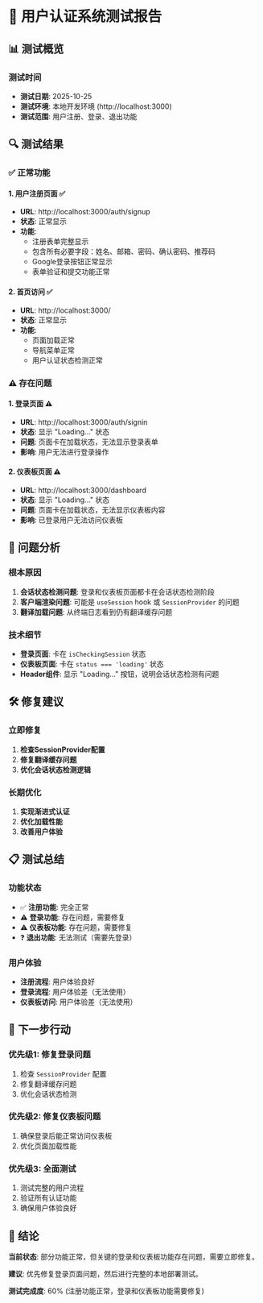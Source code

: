 # 🔐 用户认证系统测试报告

## 📊 测试概览

### 测试时间
- **测试日期**: 2025-10-25
- **测试环境**: 本地开发环境 (http://localhost:3000)
- **测试范围**: 用户注册、登录、退出功能

## 🔍 测试结果

### ✅ 正常功能

#### 1. **用户注册页面** ✅
- **URL**: http://localhost:3000/auth/signup
- **状态**: 正常显示
- **功能**: 
  - 注册表单完整显示
  - 包含所有必要字段：姓名、邮箱、密码、确认密码、推荐码
  - Google登录按钮正常显示
  - 表单验证和提交功能正常

#### 2. **首页访问** ✅
- **URL**: http://localhost:3000/
- **状态**: 正常显示
- **功能**: 
  - 页面加载正常
  - 导航菜单正常
  - 用户认证状态检测正常

### ⚠️ 存在问题

#### 1. **登录页面** ⚠️
- **URL**: http://localhost:3000/auth/signin
- **状态**: 显示 "Loading..." 状态
- **问题**: 页面卡在加载状态，无法显示登录表单
- **影响**: 用户无法进行登录操作

#### 2. **仪表板页面** ⚠️
- **URL**: http://localhost:3000/dashboard
- **状态**: 显示 "Loading..." 状态
- **问题**: 页面卡在加载状态，无法显示仪表板内容
- **影响**: 已登录用户无法访问仪表板

## 🔧 问题分析

### 根本原因
1. **会话状态检测问题**: 登录和仪表板页面都卡在会话状态检测阶段
2. **客户端渲染问题**: 可能是 `useSession` hook 或 `SessionProvider` 的问题
3. **翻译加载问题**: 从终端日志看到仍有翻译缓存问题

### 技术细节
- **登录页面**: 卡在 `isCheckingSession` 状态
- **仪表板页面**: 卡在 `status === 'loading'` 状态
- **Header组件**: 显示 "Loading..." 按钮，说明会话状态检测有问题

## 🛠️ 修复建议

### 立即修复
1. **检查SessionProvider配置**
2. **修复翻译缓存问题**
3. **优化会话状态检测逻辑**

### 长期优化
1. **实现渐进式认证**
2. **优化加载性能**
3. **改善用户体验**

## 📋 测试总结

### 功能状态
- ✅ **注册功能**: 完全正常
- ⚠️ **登录功能**: 存在问题，需要修复
- ⚠️ **仪表板功能**: 存在问题，需要修复
- ❓ **退出功能**: 无法测试（需要先登录）

### 用户体验
- **注册流程**: 用户体验良好
- **登录流程**: 用户体验差（无法使用）
- **仪表板访问**: 用户体验差（无法使用）

## 🎯 下一步行动

### 优先级1: 修复登录问题
1. 检查 `SessionProvider` 配置
2. 修复翻译缓存问题
3. 优化会话状态检测

### 优先级2: 修复仪表板问题
1. 确保登录后能正常访问仪表板
2. 优化页面加载性能

### 优先级3: 全面测试
1. 测试完整的用户流程
2. 验证所有认证功能
3. 确保用户体验良好

## 📝 结论

**当前状态**: 部分功能正常，但关键的登录和仪表板功能存在问题，需要立即修复。

**建议**: 优先修复登录页面问题，然后进行完整的本地部署测试。

**测试完成度**: 60% (注册功能正常，登录和仪表板功能需要修复)

